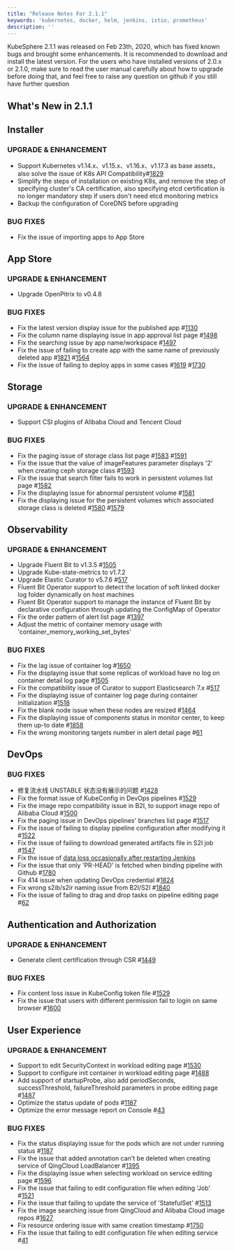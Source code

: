 ```yaml
---
title: "Release Notes For 2.1.1"
keywords: 'kubernetes, docker, helm, jenkins, istio, prometheus'
description: ''
---
```


KubeSphere 2.1.1 was released on Feb 23th, 2020, which has fixed known bugs and brought some enhancements. It is recommended to download and install the latest version. For the users who have installed versions of 2.0.x or 2.1.0, make sure to read the user manual carefully about how to upgrade before doing that, and feel free to raise any question on github if you still have further question


## What's New in 2.1.1

## Installer

### UPGRADE & ENHANCEMENT

- Support Kubernetes v1.14.x、v1.15.x、v1.16.x、v1.17.3 as base assets，also solve the issue of K8s API Compatibility#[1829](https://github.com/kubesphere/kubesphere/issues/1829)
- Simplify the steps of installation on existing K8s, and remove the step of specifying cluster's CA certification, also specifying etcd certification is no longer mandatory step if users don't need etcd monitoring metrics
- Backup the configuration of CoreDNS before upgrading

### BUG FIXES

- Fix the issue of importing apps to App Store

## App Store

### UPGRADE & ENHANCEMENT

- Upgrade OpenPitrix to v0.4.8

### BUG FIXES

- Fix the latest version display issue for the published app #[1130](https://github.com/kubesphere/kubesphere/issues/1130) 
- Fix the column name displaying issue in app approval list page #[1498](https://github.com/kubesphere/kubesphere/issues/1498)
- Fix the searching issue by app name/workspace #[1497](https://github.com/kubesphere/kubesphere/issues/1497)
- Fix the issue of failing to create app with the same name of previously deleted app #[1821](https://github.com/kubesphere/kubesphere/pull/1821) #[1564](https://github.com/kubesphere/kubesphere/issues/1564)
- Fix the issue of failing to deploy apps in some cases #[1619](https://github.com/kubesphere/kubesphere/issues/1619) #[1730](https://github.com/kubesphere/kubesphere/issues/1730)

## Storage

### UPGRADE & ENHANCEMENT

- Support CSI plugins of Alibaba Cloud and Tencent Cloud

### BUG FIXES

- Fix the paging issue of storage class list page #[1583](https://github.com/kubesphere/kubesphere/issues/1583) #[1591](https://github.com/kubesphere/kubesphere/issues/1591)
- Fix the issue that the value of imageFeatures parameter displays '2' when creating ceph storage class #[1593](https://github.com/kubesphere/kubesphere/issues/1593)
- Fix the issue that search filter fails to work in persistent volumes list page #[1582](https://github.com/kubesphere/kubesphere/issues/1582)
- Fix the displaying issue for abnormal persistent volume #[1581](https://github.com/kubesphere/kubesphere/issues/1581)
- Fix the displaying issue for the persistent volumes which associated storage class is deleted #[1580](https://github.com/kubesphere/kubesphere/issues/1580) #[1579](https://github.com/kubesphere/kubesphere/issues/1579)

## Observability

### UPGRADE & ENHANCEMENT

- Upgrade Fluent Bit to v1.3.5 #[1505](https://github.com/kubesphere/kubesphere/issues/1505)
- Upgrade Kube-state-metrics to v1.7.2
- Upgrade Elastic Curator to v5.7.6 #[517](https://github.com/kubesphere/ks-installer/issues/517)
- Fluent Bit Operator support to detect the location of soft linked docker log folder dynamically on host machines
- Fluent Bit Operator support to manage the instance of Fluent Bit by declarative configuration through updating the ConfigMap of Operator
- Fix the order pattern of alert list page #[1397](https://github.com/kubesphere/kubesphere/issues/1397)
- Adjust the metric of container memory usage with 'container_memory_working_set_bytes'

### BUG FIXES

- Fix the lag issue of container log #[1650](https://github.com/kubesphere/kubesphere/issues/1650)
- Fix the displaying issue that some replicas of workload have no log on container detail log page #[1505](https://github.com/kubesphere/kubesphere/issues/1505)
- Fix the compatibility issue of Curator to support Elasticsearch 7.x #[517](https://github.com/kubesphere/ks-installer/issues/517)
- Fix the displaying issue of container log page during container initialization #[1518](https://github.com/kubesphere/kubesphere/issues/1518)
- Fix the blank node issue when these nodes are resized #[1464](https://github.com/kubesphere/kubesphere/issues/1464)
- Fix the displaying issue of components status in monitor center, to keep them up-to date #[1858](https://github.com/kubesphere/kubesphere/issues/1858)
- Fix the wrong monitoring targets number in alert detail page #[61](https://github.com/kubesphere/console/issues/61)

## DevOps

### BUG FIXES

- 修复流水线 UNSTABLE 状态没有展示的问题 #[1428](https://github.com/kubesphere/kubesphere/issues/1428)
- Fix the format issue of KubeConfig in DevOps pipelines #[1529](https://github.com/kubesphere/kubesphere/issues/1529)
- Fix the image repo compatibility issue in B2I, to support image repo of Alibaba Cloud #[1500](https://github.com/kubesphere/kubesphere/issues/1500)
- Fix the paging issue in DevOps pipelines' branches list page #[1517](https://github.com/kubesphere/kubesphere/issues/1517)
- Fix the issue of failing to display pipeline configuration after modifying it #[1522](https://github.com/kubesphere/kubesphere/issues/1522)
- Fix the issue of failing to download generated artifacts file in S2I job #[1547](https://github.com/kubesphere/kubesphere/issues/1547)
- Fix the issue of [data loss occasionally after restarting Jenkins]( https://kubesphere.com.cn/forum/d/283-jenkins)
- Fix the issue that only 'PR-HEAD' is fetched when binding pipeline with Github #[1780](https://github.com/kubesphere/kubesphere/issues/1780)
- Fix 414 issue when updating DevOps credential #[1824](https://github.com/kubesphere/kubesphere/issues/1824)
- Fix wrong s2ib/s2ir naming issue from B2I/S2I #[1840](https://github.com/kubesphere/kubesphere/issues/1840)
- Fix the issue of failing to drag and drop tasks on pipeline editing page #[62](https://github.com/kubesphere/console/issues/62)


## Authentication and Authorization

### UPGRADE & ENHANCEMENT

- Generate client certification through CSR #[1449](https://github.com/kubesphere/kubesphere/issues/1449)

### BUG FIXES

- Fix content loss issue in KubeConfig token file #[1529](https://github.com/kubesphere/kubesphere/issues/1529)
- Fix the issue that users with different permission fail to login on same browser #[1600](https://github.com/kubesphere/kubesphere/issues/1600)

## User Experience

### UPGRADE & ENHANCEMENT

- Support to edit SecurityContext in workload editing page #[1530](https://github.com/kubesphere/kubesphere/issues/1530)
- Support to configure init container in workload editing page #[1488](https://github.com/kubesphere/kubesphere/issues/1488)
- Add support of startupProbe, also add periodSeconds, successThreshold, failureThreshold parameters in probe editing page #[1487](https://github.com/kubesphere/kubesphere/issues/1487)
- Optimize the status update of pods #[1187](https://github.com/kubesphere/kubesphere/issues/1187)
- Optimize the error message report on Console #[43](https://github.com/kubesphere/console/issues/43)

### BUG FIXES

- Fix the status displaying issue for the pods which are not under running status #[1187](https://github.com/kubesphere/kubesphere/issues/1187)
- Fix the issue that added annotation can't be deleted when creating service of QingCloud LoadBalancer #[1395](https://github.com/kubesphere/kubesphere/issues/1395)
- Fix the displaying issue when selecting workload on service editing page #[1596](https://github.com/kubesphere/kubesphere/issues/1596)
- Fix the issue that failing to edit configuration file when editing 'Job' #[1521](https://github.com/kubesphere/kubesphere/issues/1521)
- Fix the issue that failing to update the service of 'StatefulSet' #[1513](https://github.com/kubesphere/kubesphere/issues/1513)
- Fix the image searching issue from QingCloud and Alibaba Cloud image repos #[1627](https://github.com/kubesphere/kubesphere/issues/1627)
- Fix resource ordering issue with same creation timestamp #[1750](https://github.com/kubesphere/kubesphere/pull/1750)
- Fix the issue that failing to edit configuration file when editing service #[41](https://github.com/kubesphere/console/issues/41)